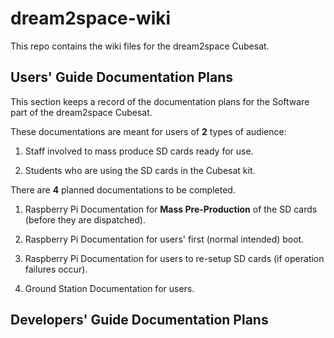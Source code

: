 # dream2space-wiki

This repo contains the wiki files for the dream2space Cubesat.

## Users' Guide Documentation Plans

This section keeps a record of the documentation plans for the Software part of the dream2space Cubesat.

These documentations are meant for users of **2** types of audience:

1. Staff involved to mass produce SD cards ready for use.

2. Students who are using the SD cards in the Cubesat kit.

There are **4** planned documentations to be completed.

1. Raspberry Pi Documentation for **Mass Pre-Production** of the SD cards (before they are dispatched).

2. Raspberry Pi Documentation for users' first (normal intended) boot.

3. Raspberry Pi Documentation for users to re-setup SD cards (if operation failures occur).

4. Ground Station Documentation for users.

## Developers' Guide Documentation Plans
